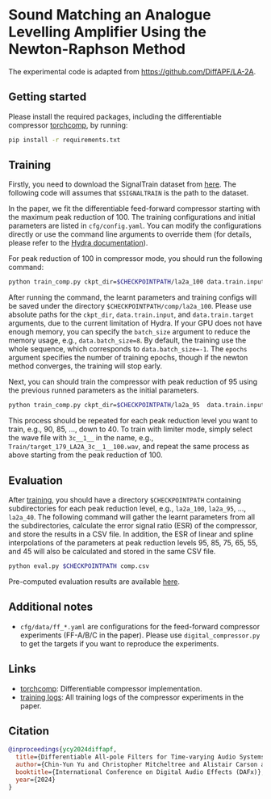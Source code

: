 # Sound Matching an Analogue Levelling Amplifier Using the Newton-Raphson Method

The experimental code is adapted from https://github.com/DiffAPF/LA-2A.


## Getting started

Please install the required packages, including the differentiable compressor [torchcomp](https://github.com/yoyololicon/torchcomp), by running:

```bash
pip install -r requirements.txt
```

## Training

Firstly, you need to download the SignalTrain dataset from [here](https://zenodo.org/records/3824876).
The following code will assumes that `$SIGNALTRAIN` is the path to the dataset.

In the paper, we fit the differentiable feed-forward compressor starting with the maximum peak reduction of 100.
The training configurations and initial parameters are listed in `cfg/config.yaml`.
You can modify the configurations directly or use the command line arguments to override them (for details, please refer to the [Hydra documentation](https://hydra.cc/docs/intro/)).

For peak reduction of 100 in compressor mode, you should run the following command:

```bash
python train_comp.py ckpt_dir=$CHECKPOINTPATH/la2a_100 data.train.input=$SIGNALTRAIN/Train/input_158_.wav data.train.target=$SIGNALTRAIN/Train/target_158_LA2A_3c__0__100.wav
```

After running the command, the learnt parameters and training configs will be saved under the directory `$CHECKPOINTPATH/comp/la2a_100`.
Please use absolute paths for the `ckpt_dir`, `data.train.input`, and `data.train.target` arguments, due to the current limitation of Hydra.
If your GPU does not have enough memory, you can specify the `batch_size` argument to reduce the memory usage, e.g., `data.batch_size=8`.
By default, the training use the whole sequence, which corresponds to `data.batch_size=-1`.
The `epochs` argument specifies the number of training epochs, though if the newton method converges, the training will stop early.

Next, you can should train the compressor with peak reduction of 95 using the previous runned parameters as the initial parameters.

```bash
python train_comp.py ckpt_dir=$CHECKPOINTPATH/la2a_95  data.train.input=$SIGNALTRAIN/Train/input_157_.wav data.train.target=$SIGNALTRAIN/Train/target_157_LA2A_3c__0__95.wav  compressor.inits.params=$CHECKPOINTPATH/la2a_100/logits.pt
```

This process should be repeated for each peak reduction level you want to train, e.g., 90, 85, ..., down to 40.
To train with limiter mode, simply select the wave file with `3c__1__` in the name, e.g., `Train/target_179_LA2A_3c__1__100.wav`, and repeat the same process as above starting from the peak reduction of 100.

## Evaluation

After [training](#training), you should have a directory `$CHECKPOINTPATH` containing subdirectories for each peak reduction level, e.g., `la2a_100`, `la2a_95`, ..., `la2a_40`.
The following command will gather the learnt parameters from all the subdirectories, calculate the error signal ratio (ESR) of the compressor, and store the results in a CSV file.
In addition, the ESR of linear and spline interpolations of the parameters at peak reduction levels 95, 85, 75, 65, 55, and 45 will also be calculated and stored in the same CSV file.

```bash
python eval.py $CHECKPOINTPATH comp.csv
```

Pre-computed evaluation results are available [here](evaluations/).


## Additional notes
- `cfg/data/ff_*.yaml` are configurations for the feed-forward compressor experiments (FF-A/B/C in the paper). Please use `digital_compressor.py` to get the targets if you want to reproduce the experiments.

## Links

- [torchcomp](https://github.com/yoyololicon/torchcomp): Differentiable compressor implementation.
- [training logs](https://wandb.ai/iamycy/torchcomp-la2a/): All training logs of the compressor experiments in the paper.

## Citation

```bibtex
@inproceedings{ycy2024diffapf,
  title={Differentiable All-pole Filters for Time-varying Audio Systems},
  author={Chin-Yun Yu and Christopher Mitcheltree and Alistair Carson and Stefan Bilbao and Joshua D. Reiss and György Fazekas},
  booktitle={International Conference on Digital Audio Effects (DAFx)},
  year={2024}
}
```
